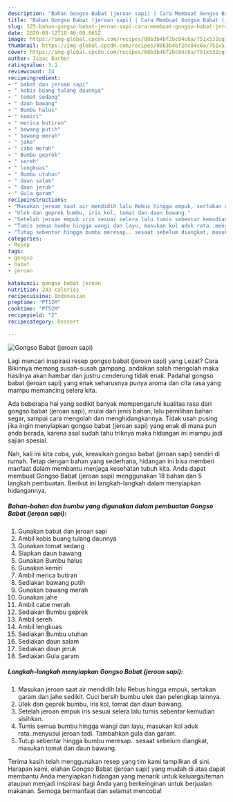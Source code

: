```yaml
---
description: "Bahan Gongso Babat (jeroan sapi) | Cara Membuat Gongso Babat (jeroan sapi) Yang Lezat Sekali"
title: "Bahan Gongso Babat (jeroan sapi) | Cara Membuat Gongso Babat (jeroan sapi) Yang Lezat Sekali"
slug: 325-bahan-gongso-babat-jeroan-sapi-cara-membuat-gongso-babat-jeroan-sapi-yang-lezat-sekali
date: 2020-08-12T18:46:09.065Z
image: https://img-global.cpcdn.com/recipes/08b3b4bf2bc84c6a/751x532cq70/gongso-babat-jeroan-sapi-foto-resep-utama.jpg
thumbnail: https://img-global.cpcdn.com/recipes/08b3b4bf2bc84c6a/751x532cq70/gongso-babat-jeroan-sapi-foto-resep-utama.jpg
cover: https://img-global.cpcdn.com/recipes/08b3b4bf2bc84c6a/751x532cq70/gongso-babat-jeroan-sapi-foto-resep-utama.jpg
author: Isaac Barber
ratingvalue: 3.1
reviewcount: 14
recipeingredient:
- " babat dan jeroan sapi"
- " kobis buang tulang daunnya"
- " tomat sedang"
- " daun bawang"
- " Bumbu halus"
- " kemiri"
- " merica butiran"
- " bawang putih"
- " bawang merah"
- " jahe"
- " cabe merah"
- " Bumbu geprek"
- " sereh"
- " lengkuas"
- " Bumbu utuhan"
- " daun salam"
- " daun jeruk"
- " Gula garam"
recipeinstructions:
- "Masukan jeroan saat air mendidih lalu Rebus hingga empuk, sertakan garam dan jahe sedikit. Cuci bersih bumbu ulek dan pelengkap lainnya."
- "Ulek dan geprek bumbu, iris kol, tomat dan daun bawang."
- "Setelah jeroan empuk iris sesuai selera lalu tumis sebentar kemudian sisihkan."
- "Tumis semua bumbu hingga wangi dan layu, masukan kol aduk rata..menyusul jeroan tadi. Tambahkan gula dan garam."
- "Tutup sebentar hingga bumbu meresap.. sesaat sebelum diangkat, masukan tomat dan daun bawang."
categories:
- Resep
tags:
- gongso
- babat
- jeroan

katakunci: gongso babat jeroan 
nutrition: 243 calories
recipecuisine: Indonesian
preptime: "PT12M"
cooktime: "PT52M"
recipeyield: "2"
recipecategory: Dessert

---
```



![Gongso Babat (jeroan sapi)](https://img-global.cpcdn.com/recipes/08b3b4bf2bc84c6a/751x532cq70/gongso-babat-jeroan-sapi-foto-resep-utama.jpg)

Lagi mencari inspirasi resep gongso babat (jeroan sapi) yang Lezat? Cara Bikinnya memang susah-susah gampang. andaikan salah mengolah maka hasilnya akan hambar dan justru cenderung tidak enak. Padahal gongso babat (jeroan sapi) yang enak seharusnya punya aroma dan cita rasa yang mampu memancing selera kita.

Ada beberapa hal yang sedikit banyak mempengaruhi kualitas rasa dari gongso babat (jeroan sapi), mulai dari jenis bahan, lalu pemilihan bahan segar, sampai cara mengolah dan menghidangkannya. Tidak usah pusing jika ingin menyiapkan gongso babat (jeroan sapi) yang enak di mana pun anda berada, karena asal sudah tahu triknya maka hidangan ini mampu jadi sajian spesial.




Nah, kali ini kita coba, yuk, kreasikan gongso babat (jeroan sapi) sendiri di rumah. Tetap dengan bahan yang sederhana, hidangan ini bisa memberi manfaat dalam membantu menjaga kesehatan tubuh kita. Anda dapat membuat Gongso Babat (jeroan sapi) menggunakan 18 bahan dan 5 langkah pembuatan. Berikut ini langkah-langkah dalam menyiapkan hidangannya.

<!--inarticleads1-->

##### Bahan-bahan dan bumbu yang digunakan dalam pembuatan Gongso Babat (jeroan sapi):

1. Gunakan  babat dan jeroan sapi
1. Ambil  kobis buang tulang daunnya
1. Gunakan  tomat sedang
1. Siapkan  daun bawang
1. Gunakan  Bumbu halus
1. Gunakan  kemiri
1. Ambil  merica butiran
1. Sediakan  bawang putih
1. Gunakan  bawang merah
1. Gunakan  jahe
1. Ambil  cabe merah
1. Sediakan  Bumbu geprek
1. Ambil  sereh
1. Ambil  lengkuas
1. Sediakan  Bumbu utuhan
1. Sediakan  daun salam
1. Sediakan  daun jeruk
1. Sediakan  Gula garam




<!--inarticleads2-->

##### Langkah-langkah menyiapkan Gongso Babat (jeroan sapi):

1. Masukan jeroan saat air mendidih lalu Rebus hingga empuk, sertakan garam dan jahe sedikit. Cuci bersih bumbu ulek dan pelengkap lainnya.
1. Ulek dan geprek bumbu, iris kol, tomat dan daun bawang.
1. Setelah jeroan empuk iris sesuai selera lalu tumis sebentar kemudian sisihkan.
1. Tumis semua bumbu hingga wangi dan layu, masukan kol aduk rata..menyusul jeroan tadi. Tambahkan gula dan garam.
1. Tutup sebentar hingga bumbu meresap.. sesaat sebelum diangkat, masukan tomat dan daun bawang.




Terima kasih telah menggunakan resep yang tim kami tampilkan di sini. Harapan kami, olahan Gongso Babat (jeroan sapi) yang mudah di atas dapat membantu Anda menyiapkan hidangan yang menarik untuk keluarga/teman ataupun menjadi inspirasi bagi Anda yang berkeinginan untuk berjualan makanan. Semoga bermanfaat dan selamat mencoba!
